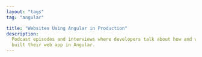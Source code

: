 ```yaml
---
layout: "tags"
tag: "angular"

title: "Websites Using Angular in Production"
description:
  Podcast episodes and interviews where developers talk about how and why they
  built their web app in Angular.
---
```

